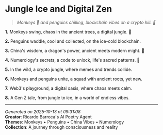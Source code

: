 # Jungle Ice and Digital Zen

> *Monkeys 🐒 and penguins chilling, blockchain vibes on a crypto hill. 🤑*

**1.** Monkeys swing, chaos in the ancient trees, a digital jungle. 🐒


**2.** Penguins waddle, cool and collected, on the ice-cold blockchain.


**3.** China's wisdom, a dragon's power, ancient meets modern might. 🏮


**4.** Numerology's secrets, a code to unlock, life's sacred patterns. 🔢


**5.** In the wild, a crypto jungle, where memes and trends collide.


**6.** Monkeys and penguins unite, a squad with ancient roots, yet new.


**7.** Web3's playground, a digital oasis, where chaos meets calm.


**8.** A Gen Z tale, from jungle to ice, in a world of endless vibes.



---

*Generated on 2025-10-13 at 09:31:08*  
**Creator**: Ricardo Barroca's AI Poetry Agent  
**Themes**: Monkeys • Penguins • China Vibes • Numerology  
**Collection**: A journey through consciousness and reality